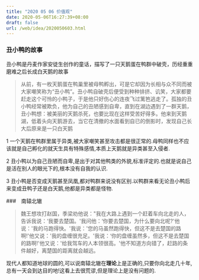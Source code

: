 ```yaml
---
title: "2020 05 06 价值观"
date: 2020-05-06T16:27:39+08:00
draft: false
url: /web/idea/2020050603.html
---
```


### 丑小鸭的故事

丑小鸭是丹麦作家安徒生创作的童话，描写了一只天鹅蛋在鸭群中破壳，历经重重磨难之后长成白天鹅的故事

> 从前，有一枚天鹅蛋在鸭巢里被母鸭孵出，可是它却因为长相与众不同而被大家嘲笑称为“丑小鸭”。丑小鸭自破壳后便受到种种排挤、讥笑，大家都要赶走这个可怜的小鸭子，于是他只好伤心的连夜飞过篱笆逃走了。孤独的丑小鸭经常被欺负，他为自己的丑陋感到自卑，直到在湖边遇到了一群天鹅，丑小鸭想：被美丽的天鹅杀死，也要比现在这样受苦好得多。他来到天鹅湖，低着头向天鹅游去，当它在清撤的水面看到自已的倒影时，发现自己长大后原来是一只白天鹅

1 一个天鹅在鸭群里属于异类,被大家嘲笑甚至攻击都是很正常的.母鸭同样也不应该就是自己孵化的就天生具有特殊感情,本质上天鹅就是异类甚至入侵者.

2 丑小鸭以为自己丑陋而自卑,是出于对其他鸭类的外貌,标准评定的.也就是说自己是活在别人的眼光下的,根本没有自我的认识.

3 丑小鸭是否变成天鹅甚至凤凰,都对鸭群来说没有区别.以鸭群来看无论丑小鸭后来变成丑鸭子还是白天鹅,他都是异类都是怪物.

###　南辕北辙

> 魏王想攻打赵国，季梁劝他说："我在大路上遇到一个赶着车向北走的人，告诉我说：‘我要去楚国。'我问他：‘你要去楚国，为什么要向北呢?'他说：'我的马跑得快。'我说：'您的马虽然跑得快，但这不是去楚国的路啊!'他又说：'我的盘缠很充足。'我说：‘你的盘缠虽然多，但这不是去楚国的路啊!'他又说：'给我驾车的人本领很高。'他不知道方向错了，赶路的条件越好，离楚国的距离就会越远。

现代人都知道地球的圆的,可以说南辕北辙在**理论**上是正确的,只要你向北走几十年,总有一天会到达目的地!这看上去很荒谬,但是理论上是没有问题的.

